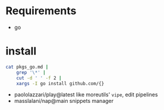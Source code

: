 # Requirements

- go

# install


```sh
cat pkgs_go.md |
    grep '\*' |
    cut -d ' ' -f 2 |
    xargs -I go install github.com/{}
```

* paololazzari/play@latest
    like moreutils' `vipe`, edit pipelines
* masslalani/nap@main
    snippets manager

